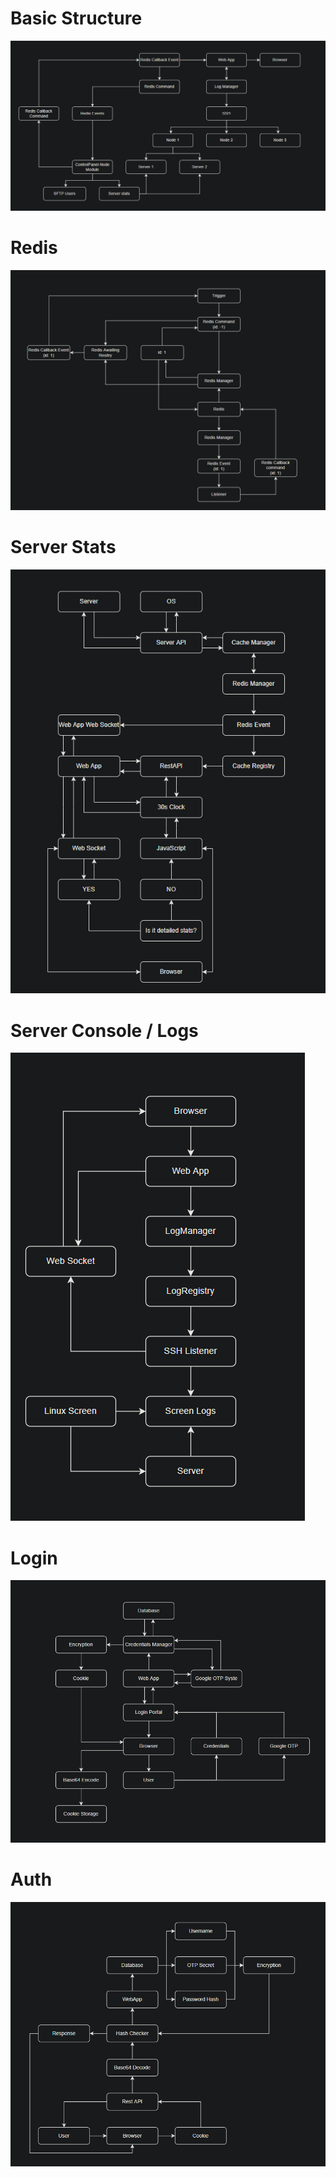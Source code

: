 # Basic Structure
![](https://github.com/L1ghtDream/ControlPanel/blob/master/docs/images/basic_structure.png?raw=true)

# Redis
![](https://github.com/L1ghtDream/ControlPanel/blob/master/docs/images/redis.png?raw=true)

# Server Stats
![](https://github.com/L1ghtDream/ControlPanel/blob/master/docs/images/server_stats.png?raw=true)

# Server Console / Logs
![](https://github.com/L1ghtDream/ControlPanel/blob/master/docs/images/logs.png?raw=true)

# Login
![](https://github.com/L1ghtDream/ControlPanel/blob/master/docs/images/login.png?raw=true)

# Auth
![](https://github.com/L1ghtDream/ControlPanel/blob/master/docs/images/auth.png?raw=true)